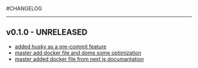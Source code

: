 #CHANGELOG
___
## v0.1.0 - UNRELEASED

 - [added husky as a pre-commit feature](https://coaxsoftware.atlassian.net/browse/master) 
 - [master add docker file and dome some optimization](https://coaxsoftware.atlassian.net/browse/master) 
 - [master added docker file from next js documantation](https://coaxsoftware.atlassian.net/browse/master) 
